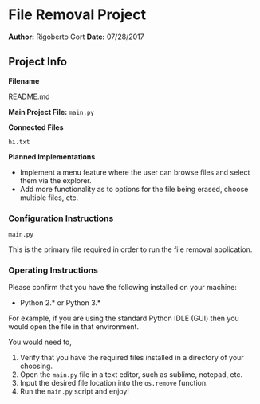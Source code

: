 # File Removal Project
**Author:** Rigoberto Gort
**Date:** 07/28/2017

## Project Info
**Filename**

README.md

**Main Project File:** `main.py`

**Connected Files**

`hi.txt`

**Planned Implementations**

- Implement a menu feature where the user can browse files and select them via the explorer.
- Add more functionality as to options for the file being erased, choose multiple files, etc.

### Configuration Instructions
`main.py`

This is the primary file required in order to run the file removal application.

### Operating Instructions
Please confirm that you have the following installed on your machine:

- Python 2.* or Python 3.*

For example, if you are using the standard Python IDLE  (GUI) then you would open the file in that environment.

You would need to,

1. Verify that you have the required files installed in a directory of your choosing.
2. Open the `main.py` file in a text editor, such as sublime, notepad, etc.
3. Input the desired file location into the `os.remove` function.
4. Run the `main.py` script and enjoy!